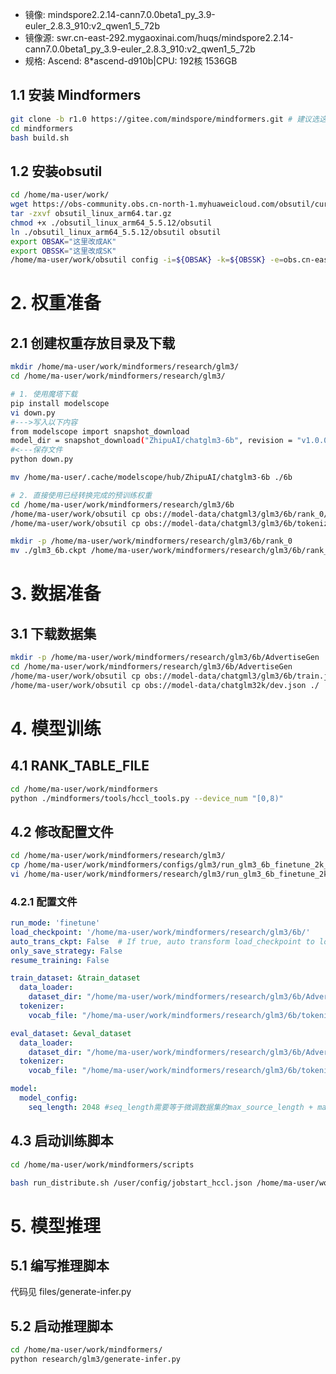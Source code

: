 - 镜像: mindspore2.2.14-cann7.0.0beta1_py_3.9-euler_2.8.3_910:v2_qwen1_5_72b
- 镜像源: swr.cn-east-292.mygaoxinai.com/huqs/mindspore2.2.14-cann7.0.0beta1_py_3.9-euler_2.8.3_910:v2_qwen1_5_72b
- 规格: Ascend: 8*ascend-d910b|CPU: 192核 1536GB

## 1.1 安装 Mindformers

```bash
git clone -b r1.0 https://gitee.com/mindspore/mindformers.git # 建议选这个版本
cd mindformers
bash build.sh

```

## 1.2 安装obsutil

```bash
cd /home/ma-user/work/
wget https://obs-community.obs.cn-north-1.myhuaweicloud.com/obsutil/current/obsutil_linux_arm64.tar.gz
tar -zxvf obsutil_linux_arm64.tar.gz
chmod +x ./obsutil_linux_arm64_5.5.12/obsutil
ln ./obsutil_linux_arm64_5.5.12/obsutil obsutil
export OBSAK="这里改成AK"
export OBSSK="这里改成SK"
/home/ma-user/work/obsutil config -i=${OBSAK} -k=${OBSSK} -e=obs.cn-east-292.mygaoxinai.com

```

# 2. 权重准备

## 2.1 创建权重存放目录及下载

```bash
mkdir /home/ma-user/work/mindformers/research/glm3/
cd /home/ma-user/work/mindformers/research/glm3/

# 1. 使用魔塔下载
pip install modelscope
vi down.py
#--->写入以下内容
from modelscope import snapshot_download
model_dir = snapshot_download("ZhipuAI/chatglm3-6b", revision = "v1.0.0")
#<---保存文件
python down.py

mv /home/ma-user/.cache/modelscope/hub/ZhipuAI/chatglm3-6b ./6b

# 2. 直接使用已经转换完成的预训练权重
cd /home/ma-user/work/mindformers/research/glm3/6b
/home/ma-user/work/obsutil cp obs://model-data/chatgml3/glm3/6b/rank_0/glm3_6b.ckpt ./
/home/ma-user/work/obsutil cp obs://model-data/chatgml3/glm3/6b/tokenizer.model ./

mkdir -p /home/ma-user/work/mindformers/research/glm3/6b/rank_0
mv ./glm3_6b.ckpt /home/ma-user/work/mindformers/research/glm3/6b/rank_0/

```

# 3. 数据准备

## 3.1 下载数据集

```bash
mkdir -p /home/ma-user/work/mindformers/research/glm3/6b/AdvertiseGen
cd /home/ma-user/work/mindformers/research/glm3/6b/AdvertiseGen
/home/ma-user/work/obsutil cp obs://model-data/chatgml3/glm3/6b/train.json ./
/home/ma-user/work/obsutil cp obs://model-data/chatglm32k/dev.json ./

```


# 4. 模型训练

## 4.1 RANK_TABLE_FILE

```bash
cd /home/ma-user/work/mindformers
python ./mindformers/tools/hccl_tools.py --device_num "[0,8)"
```

## 4.2 修改配置文件

```bash
cd /home/ma-user/work/mindformers/research/glm3/
cp /home/ma-user/work/mindformers/configs/glm3/run_glm3_6b_finetune_2k_910b.yaml ./
vi /home/ma-user/work/mindformers/research/glm3/run_glm3_6b_finetune_2k_910b.yaml

```

### 4.2.1 配置文件
```yaml
run_mode: 'finetune'
load_checkpoint: '/home/ma-user/work/mindformers/research/glm3/6b/'
auto_trans_ckpt: False  # If true, auto transform load_checkpoint to load in distributed model
only_save_strategy: False
resume_training: False

train_dataset: &train_dataset
  data_loader:
    dataset_dir: "/home/ma-user/work/mindformers/research/glm3/6b/AdvertiseGen/train.json"
  tokenizer:
    vocab_file: "/home/ma-user/work/mindformers/research/glm3/6b/tokenizer.model"

eval_dataset: &eval_dataset
  data_loader:
    dataset_dir: "/home/ma-user/work/mindformers/research/glm3/6b/AdvertiseGen/dev.json"
  tokenizer:
    vocab_file: "/home/ma-user/work/mindformers/research/glm3/6b/tokenizer.model"

model:
  model_config:
    seq_length: 2048 #seq_length需要等于微调数据集的max_source_length + max_target_length + 1
```

## 4.3 启动训练脚本

```bash
cd /home/ma-user/work/mindformers/scripts

bash run_distribute.sh /user/config/jobstart_hccl.json /home/ma-user/work/mindformers/research/glm3/run_glm3_6b_finetune_2k_910b.yaml '[0,8]' finetune

```

# 5. 模型推理
## 5.1 编写推理脚本
代码见 files/generate-infer.py

## 5.2 启动推理脚本
```bash
cd /home/ma-user/work/mindformers/
python research/glm3/generate-infer.py
```